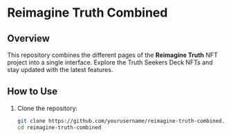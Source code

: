 # Reimagine Truth Combined

## Overview

This repository combines the different pages of the **Reimagine Truth** NFT project into a single interface. Explore the Truth Seekers Deck NFTs and stay updated with the latest features.

## How to Use

1. Clone the repository:

   ```bash
   git clone https://github.com/yourusername/reimagine-truth-combined.git
   cd reimagine-truth-combined
